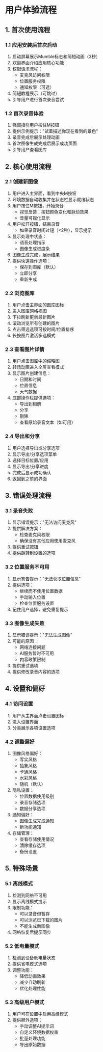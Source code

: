 # 用户体验流程

## 1. 首次使用流程

### 1.1 应用安装后首次启动
1. 启动屏幕展示Mumble标志和简短动画（3秒）
2. 欢迎界面介绍应用核心功能
3. 权限请求流程：
   - 麦克风访问权限
   - 位置服务权限
   - 通知权限（可选）
4. 简短教程展示（可跳过）
5. 引导用户进行首次录音尝试

### 1.2 首次录音体验
1. 强调指引用户按住M按钮
2. 提供示例提示："试着描述你现在看到的景色"
3. 录音完成后展示处理动画
4. 首次图像生成完成后展示成功页面
5. 引导用户查看图库

## 2. 核心使用流程

### 2.1 创建新图像
1. 用户进入主界面，看到中央M按钮
2. 环境数据自动收集并在状态栏显示就绪状态
3. 用户按住M按钮，开始录音
   - 视觉反馈：按钮颜色变化和脉动效果
   - 音量可视化显示
4. 用户松开按钮，结束录音
   - 如果录音时间过短（<2秒），显示提示
5. 显示处理中状态：
   - 语音处理指示
   - 图像生成进度条
6. 图像生成完成，展示结果
7. 提供快速操作选项：
   - 保存到图库（默认）
   - 立即分享
   - 重新生成

### 2.2 浏览图库
1. 用户点击主界面的图库图标
2. 进入图库网格视图
3. 下拉刷新更新最新图片
4. 滚动浏览所有创建的图片
5. 点击筛选选项可按时间/位置排序
6. 长按图片激活多选模式

### 2.3 查看图片详情
1. 用户点击图库中的缩略图
2. 转场动画进入全屏查看模式
3. 显示图片创建信息：
   - 日期和时间
   - 位置信息
   - 天气数据
4. 底部操作栏提供选项：
   - 导出到相册
   - 分享
   - 删除
   - 查看原始录音文本（如可用）

### 2.4 导出和分享
1. 用户选择导出或分享选项
2. 显示导出/分享选项菜单
3. 选择目标位置/应用
4. 显示导出/分享进度
5. 完成后显示成功确认
6. 返回到之前的界面

## 3. 错误处理流程

### 3.1 录音失败
1. 显示错误提示："无法访问麦克风"
2. 提供解决方案：
   - 检查麦克风权限
   - 确保没有其他应用使用麦克风
3. 提供重试按钮
4. 提供跳转到设置的选项

### 3.2 位置服务不可用
1. 显示警告提示："无法获取位置信息"
2. 提供选项：
   - 继续而不使用位置数据
   - 手动输入位置
   - 检查位置服务设置
3. 记住用户选择，避免重复提示

### 3.3 图像生成失败
1. 显示错误提示："无法生成图像"
2. 可能的原因：
   - 网络连接问题
   - AI服务暂时不可用
   - 内容政策限制
3. 提供重试选项
4. 提供修改录音内容的选项

## 4. 设置和偏好

### 4.1 访问设置
1. 用户从主界面点击设置图标
2. 进入设置界面
3. 分类展示各项设置选项

### 4.2 调整偏好
1. 图像风格偏好：
   - 写实风格
   - 抽象风格
   - 卡通风格
   - 水彩风格
   - 随机（默认）
2. 隐私设置：
   - 位置数据使用级别
   - 录音存储选项
   - 数据分享选项
3. 通知偏好：
   - 图像生成完成通知
   - 新功能通知
4. 存储管理：
   - 查看存储使用情况
   - 清除缓存选项
   - 备份设置

## 5. 特殊场景

### 5.1 离线模式
1. 检测到网络不可用
2. 显示离线模式提示
3. 限制功能：
   - 可以录音但暂存
   - 可以浏览已下载的图片
   - 不能生成新图像
4. 网络恢复后提示同步

### 5.2 低电量模式
1. 检测到设备低电量状态
2. 提供省电模式选项
3. 调整功能：
   - 降低动画效果
   - 减少自动刷新
   - 优化处理性能

### 5.3 高级用户模式
1. 用户可在设置中启用高级模式
2. 提供额外选项：
   - 手动调整AI提示词
   - 自定义环境数据权重
   - 批量处理功能
   - 导出原始数据
